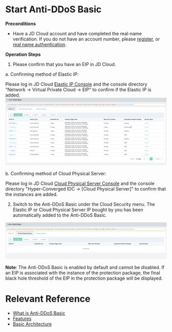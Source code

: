 # Start Anti-DDoS Basic

**Preconditions**

- Have a JD Cloud account and have completed the real-name verification. If you do not have an account number, please [register](https://accounts.jdcloud.com/p/regPage?source=jdcloud%26ReturnUrl=%2f%2fuc.jdcloud.com%2fpassport%2fcomplete%3freturnUrl%3dhttp%3A%2F%2Fuc.jdcloud.com%2Fredirect%2FloginRouter%3FreturnUrl%3Dhttps%253A%252F%252Fwww.jdcloud.com%252Fhelp%252Fdetail%252F734%252FisCatalog%252F1), or [real name authentication](https://uc.jdcloud.com/account/certify).

**Operation Steps**

1. Please confirm that you have an EIP in JD Cloud.

a. Confirming method of Elastic IP:

Please log in JD Cloud [Elastic IP Console](http://cns-console.jdcloud.com/host/pip/list) and the console directory "Network -> Virtual Private Cloud -> EIP" to confirm if the Elastic IP is added.
![Create Elastic IP Instance](../../../../image/Basic%20Anti-DDos/instance%2003.png)

b. Confirming method of Cloud Physical Server:

Please log in JD Cloud [Cloud Physical Server Console](http://cps-console.jdcloud.com/list) and the console directory "Hyper-Converged IDC -> [Cloud Physical Server]" to confirm that the instances are added.


2. Switch to the Anti-DDoS Basic under the Cloud Security menu. The Elastic IP or Cloud Physical Server IP bought by you has been automatically added to the Anti-DDoS Basic.

![Create Instance](../../../../image/Basic%20Anti-DDos/Instance02.png)

**Note**: The Anti-DDoS Basic is enabled by default and cannot be disabled. If an EIP is associated with the instance of the protection package, the final black hole threshold of the EIP in the protection package will be displayed.

# Relevant Reference
- [What is Anti-DDoS Basic](../Introduction/Product-Overview.md)
- [Features](../Introduction/Features.md)
- [Basic Architecture](../Introduction/Basic-Infrastructure.md)
